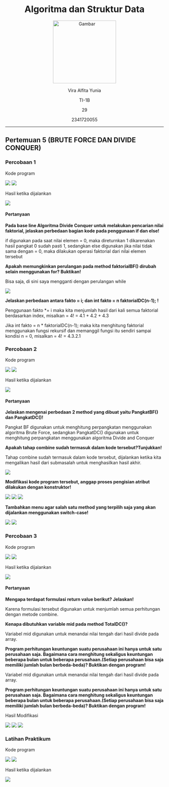 <div align="center">

# Algoritma dan Struktur Data

<img src="https://static.wikia.nocookie.net/logopedia/images/8/8a/Politeknik_Negeri_Malang.png/revision/latest?cb=20190922202558" alt="Gambar" style="height: 200px">

<p>Vira Alfita Yunia</p>
<p>TI-1B</p>
<p>29</p>
<p>2341720055</p>

</div>

<hr>

## Pertemuan 5 (BRUTE FORCE DAN DIVIDE CONQUER)

### Percobaan 1

<p>Kode program</p>
<img src="gambar/Kode Percobaan 1.png">
<img src="gambar/Kode Percobaan 1(2).png">
<p>Hasil ketika dijalankan</p>
<img src="gambar/Hasil Percobaan 1.png">

#### Pertanyaan

<strong><p>Pada base line Algoritma Divide Conquer untuk melakukan pencarian nilai faktorial, jelaskan
perbedaan bagian kode pada penggunaan if dan else!<p></strong>

<p>if digunakan pada saat nilai elemen = 0, maka direturnkan 1 dikarenakan hasil pangkat 0 sudah pasti 1, sedangkan else digunakan jika nilai tidak sama dengan = 0, maka dilakukan operasi faktorial dari nilai elemen tersebut</p>

<strong><p>Apakah memungkinkan perulangan pada method faktorialBF() dirubah selain menggunakan for? Buktikan!<p></strong>

<p>Bisa saja, di sini saya mengganti dengan perulangan while</p>
<img src="gambar/Modifikasi For.png">

<strong><p>Jelaskan perbedaan antara fakto = i; dan int fakto = n faktorialDC(n-1); !<p></strong>

<p>Penggunaan fakto *= i maka kita menjumlah hasil dari kali semua faktorial berdasarkan index, misalkan = 4! = 4.1 + 4.2 + 4.3</p>
<p>Jika int fakto = n * faktorialDC(n-1); maka kita menghitung faktorial menggunakan fungsi rekursif dan memanggil fungsi itu sendiri sampai kondisi n = 0, misalkan = 4! = 4.3.2.1</p>

### Percobaan 2

<p>Kode program</p>
<img src="gambar/Kode Percobaan 2.png">
<img src="gambar/Kode Percobaan 2(2).png">
<p>Hasil ketika dijalankan</p>
<img src="gambar/Hasil Percobaan 2.png">

#### Pertanyaan

<strong><p>Jelaskan mengenai perbedaan 2 method yang dibuat yaitu PangkatBF() dan PangkatDC()!<p></strong>

<p>Pangkat BF digunakan untuk menghitung perpangkatan menggunakan algoritma Brute Force, sedangkan PangkatDC() digunakan untuk menghitung perpangkatan menggunakan algoritma Divide and Conquer</p>

<strong><p>Apakah tahap combine sudah termasuk dalam kode tersebut?Tunjukkan!<p></strong>

<p>Tahap combine sudah termasuk dalam kode tersebut, dijalankan ketika kita mengalikan hasil dari submasalah untuk menghasilkan hasil akhir.</p>
<img src="gambar/Combine.png">

<strong><p>Modifikasi kode program tersebut, anggap proses pengisian atribut dilakukan dengan konstruktor!<p></strong>
<img src="gambar/Konstruktor.png">
<img src="gambar/KonstruktorMain.png">
<img src="gambar/Hasil Modifikasi Konstruktor.png">

<strong><p>Tambahkan menu agar salah satu method yang terpilih saja yang akan dijalankan menggunakan switch-case!<p></strong>
<img src="gambar/Modifikasi Switch Case.png">
<img src="gambar/Hasil Modifikasi Switch Case.png">

### Percobaan 3

<p>Kode program</p>
<img src="gambar/Kode Percobaan 3.png">
<img src="gambar/Kode Percobaan 3(2).png">
<p>Hasil ketika dijalankan</p>
<img src="gambar/Hasil Percobaan 3.png">

#### Pertanyaan

<strong><p>Mengapa terdapat formulasi return value berikut? Jelaskan!<p></strong>

<p>Karena formulasi tersebut digunakan untuk menjumlah semua perhitungan dengan metode combine.</p>

<strong><p>Kenapa dibutuhkan variable mid pada method TotalDC()?<p></strong>

<p>Variabel mid digunakan untuk menandai nilai tengah dari hasil divide pada array.</p>

<strong><p>Program perhitungan keuntungan suatu perusahaan ini hanya untuk satu perusahaan saja.
Bagaimana cara menghitung sekaligus keuntungan beberapa bulan untuk beberapa
perusahaan.(Setiap perusahaan bisa saja memiliki jumlah bulan berbeda-beda)? Buktikan
dengan program!<p></strong>

<p>Variabel mid digunakan untuk menandai nilai tengah dari hasil divide pada array.</p>

<strong><p>Program perhitungan keuntungan suatu perusahaan ini hanya untuk satu perusahaan saja.
Bagaimana cara menghitung sekaligus keuntungan beberapa bulan untuk beberapa
perusahaan.(Setiap perusahaan bisa saja memiliki jumlah bulan berbeda-beda)? Buktikan
dengan program!<p></strong>

<p>Hasil Modifikasi</p>
<img src="gambar/Modifikasi 3">
<img src="gambar/Modifikasi 3 (1)">
<img src="gambar/Hasil Modifikasi 3">

### Latihan Praktikum

<p>Kode program</p>
<img src="gambar/Latihan Praktikum 1.png">
<img src="gambar/Latihan Praktikum 2.png">
<p>Hasil ketika dijalankan</p>
<img src="gambar/Hasil Latihan Praktikum.png">
